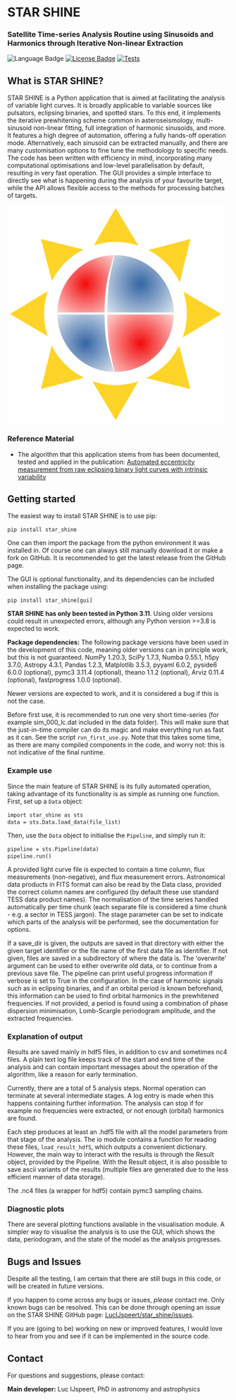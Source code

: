 # STAR SHINE
### Satellite Time-series Analysis Routine using Sinusoids and Harmonics through Iterative Non-linear Extraction


![Language Badge](https://img.shields.io/badge/Language-Python-blue.svg)
<a href="./LICENCE.md"><img src="https://img.shields.io/badge/License-GPLv3-blue.svg" alt="License Badge"/></a>
[![Tests](https://github.com/LucIJspeert/star_shine/actions/workflows/tests.yaml/badge.svg)](https://github.com/LucIJspeert/star_shine/actions/workflows/tests.yaml)

[//]: # (<a href="https://github.com/LucIJspeert/star_shine/blob/master/LICENCE.md"><img src="https://img.shields.io/github/license/LucIJspeert/star_shine" alt="License Badge"/></a>)

[//]: # (make the badges dynamic...)

## What is STAR SHINE?
STAR SHINE is a Python application that is aimed at facilitating the analysis of variable light curves. It is broadly 
applicable to variable sources like pulsators, eclipsing binaries, and spotted stars. To this end, it implements the 
iterative prewhitening scheme common in asteroseismology, multi-sinusoid non-linear fitting, full integration of harmonic 
sinusoids, and more. It features a high degree of automation, offering a fully hands-off operation mode. Alternatively, each 
sinusoid can be extracted manually, and there are many customisation options to fine tune the methodology to specific needs. 
The code has been written with efficiency in mind, incorporating many computational optimisations and low-level 
parallelisation by default, resulting in very fast operation. The GUI provides a simple interface to directly see what is 
happening during the analysis of your favourite target, while the API allows flexible access to the methods for processing 
batches of targets.

![Star Shine logo](star_shine/data/images/Star_Shine_transparent.png?raw=true)

### Reference Material

* The algorithm that this application stems from has been documented, tested and applied in the publication: [Automated eccentricity measurement from raw eclipsing binary light curves with intrinsic variability](https://ui.adsabs.harvard.edu/abs/2024arXiv240206084I/abstract)

## Getting started

The easiest way to install STAR SHINE is to use pip:

    pip install star_shine

One can then import the package from the python environment it was installed in. 
Of course one can always still manually download it or make a fork on GitHub. 
It is recommended to get the latest release from the GitHub page. 

The GUI is optional functionality, and its dependencies can be included when installing the package using:

    pip install star_shine[gui]

**STAR SHINE has only been tested in Python 3.11**. Using older versions could result in unexpected errors, 
although any Python version >=3.8 is expected to work.

**Package dependencies:** The following package versions have been used in the development of this code, 
meaning older versions can in principle work, but this is not guaranteed. NumPy 1.20.3, SciPy 1.7.3, Numba 0.55.1, 
h5py 3.7.0, Astropy 4.3.1, Pandas 1.2.3, Matplotlib 3.5.3, pyyaml 6.0.2, pyside6 6.0.0 (optional), 
pymc3 3.11.4 (optional), theano 1.1.2 (optional), Arviz 0.11.4 (optional), fastprogress 1.0.0 (optional).

Newer versions are expected to work, and it is considered a bug if this is not the case.

Before first use, it is recommended to run one very short time-series (for example sim_000_lc.dat included in the data 
folder). This will make sure that the just-in-time compiler can do its magic and make everything run as fast as it can. 
See the script `run_first_use.py`. Note that this takes some time, as there are many compiled components in the code, 
and worry not: this is not indicative of the final runtime.


### Example use

Since the main feature of STAR SHINE is its fully automated operation, taking advantage of its functionality is 
as simple as running one function. First, set up a `Data` object:

    import star_shine as sts
    data = sts.Data.load_data(file_list)

Then, use the `Data` object to initialise the `Pipeline`, and simply run it:

    pipeline = sts.Pipeline(data)
    pipeline.run()

A provided light curve file is expected to contain a time column, flux measurements (non-negative), and flux 
measurement errors. Astronomical data products in FITS format can also be read by the Data class, provided the 
correct column names are configured (by default these use standard TESS data product names). The normalisation of the 
time series handled automatically per time chunk (each separate file is considered a time chunk - e.g. a sector in 
TESS jargon). The stage parameter can be set to indicate which parts of the analysis will be performed, see the 
documentation for options.

If a save_dir is given, the outputs are saved in that directory with either the given target identifier or the file 
name of the first data file as identifier. If not given, files are saved in a subdirectory of where the data is.
The 'overwrite' argument can be used to either overwrite old data, or to continue from a previous save file. 
The pipeline can print useful progress information if verbose is set to True in the configuration. In the case of 
harmonic signals such as in eclipsing binaries, and if an orbital period is known beforehand, this information can be 
used to find orbital harmonics in the prewhitened frequencies. If not provided, a period is found using a 
combination of phase dispersion minimisation, Lomb-Scargle periodogram amplitude, and the extracted frequencies.


### Explanation of output

Results are saved mainly in hdf5 files, in addition to csv and sometimes nc4 files. A plain text log file keeps track 
of the start and end time of the analysis and can contain important messages about the operation of the algorithm, 
like a reason for early termination.

Currently, there are a total of 5 analysis steps. Normal operation can terminate at several intermediate stages. 
A log entry is made when this happens containing further information. The analysis can stop if for example no 
frequencies were extracted, or not enough (orbital) harmonics are found.

Each step produces at least an .hdf5 file with all the model parameters from that stage of the analysis. 
The io module contains a function for reading these files, `load_result_hdf5`, which outputs a convenient 
dictionary. However, the main way to interact with the results is through the Result object, provided by the Pipeline.
With the Result object, it is also possible to save ascii variants of the results (multiple files are generated due
to the less efficient manner of data storage).

The .nc4 files (a wrapper for hdf5) contain pymc3 sampling chains.


### Diagnostic plots

There are several plotting functions available in the visualisation module. A simpler way to visualise the analysis
is to use the GUI, which shows the data, periodogram, and the state of the model as the analysis progresses.


## Bugs and Issues

Despite all the testing, I am certain that there are still bugs in this code, or will be created in future versions. 

If you happen to come across any bugs or issues, *please* contact me. Only known bugs can be resolved.
This can be done through opening an issue on the STAR SHINE GitHub page: 
[LucIJspeert/star_shine/issues](https://github.com/LucIJspeert/star_shineshine/issues).

If you are (going to be) working on new or improved features, I would love to hear from you and see if it can be 
implemented in the source code.


## Contact

For questions and suggestions, please contact:

**Main developer:** Luc IJspeert, PhD in astronomy and astrophysics
